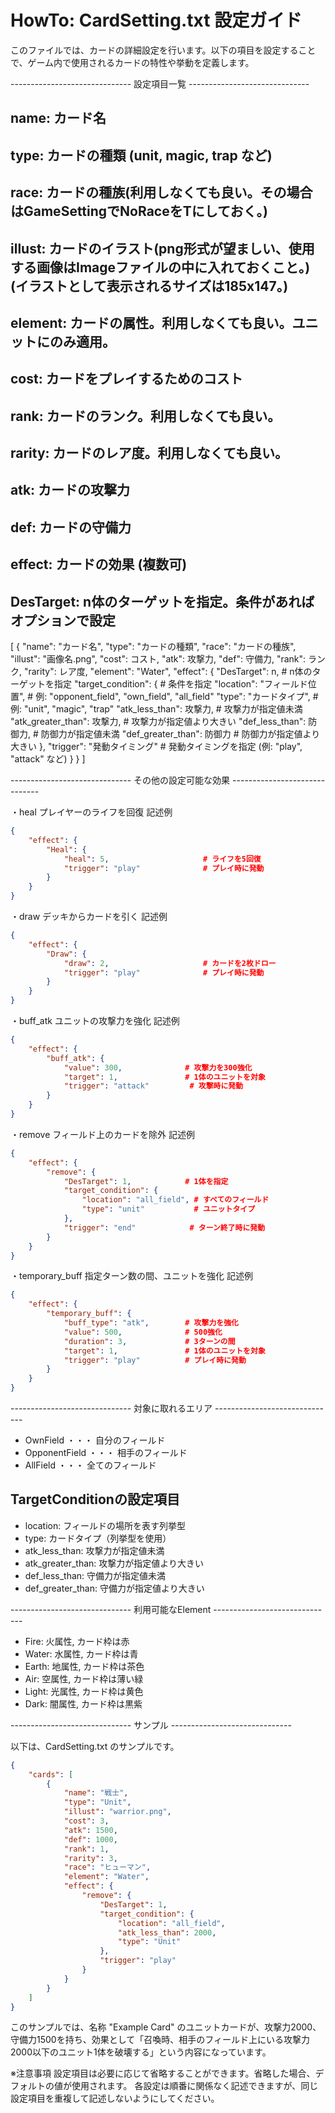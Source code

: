 
# HowTo: CardSetting.txt 設定ガイド

このファイルでは、カードの詳細設定を行います。以下の項目を設定することで、ゲーム内で使用されるカードの特性や挙動を定義します。

------------------------------ 設定項目一覧 ------------------------------

## name: カード名
## type: カードの種類 (unit, magic, trap など)
## race: カードの種族(利用しなくても良い。その場合はGameSettingでNoRaceをTにしておく。)
## illust: カードのイラスト(png形式が望ましい、使用する画像はImageファイルの中に入れておくこと。) (イラストとして表示されるサイズは185x147。)
## element: カードの属性。利用しなくても良い。ユニットにのみ適用。
## cost: カードをプレイするためのコスト
## rank: カードのランク。利用しなくても良い。
## rarity: カードのレア度。利用しなくても良い。
## atk: カードの攻撃力
## def: カードの守備力
## effect: カードの効果 (複数可)
## DesTarget: n体のターゲットを指定。条件があればオプションで設定

[
    {
        "name": "カード名",
        "type": "カードの種類",
        "race": "カードの種族",
        "illust": "画像名.png",
        "cost": コスト,
        "atk": 攻撃力,
        "def": 守備力,
        "rank": ランク,
        "rarity": レア度,
        "element": "Water",
        "effect": {
            "DesTarget": n,                  # n体のターゲットを指定
            "target_condition": {            # 条件を指定
                "location": "フィールド位置", # 例: "opponent_field", "own_field", "all_field"
                "type": "カードタイプ",       # 例: "unit", "magic", "trap"
                "atk_less_than": 攻撃力,      # 攻撃力が指定値未満
                "atk_greater_than": 攻撃力,   # 攻撃力が指定値より大きい
                "def_less_than": 防御力,      # 防御力が指定値未満
                "def_greater_than": 防御力    # 防御力が指定値より大きい
            },
            "trigger": "発動タイミング"       # 発動タイミングを指定 (例: "play", "attack" など)
        }
    }
]

------------------------------ その他の設定可能な効果 ------------------------------

・heal  プレイヤーのライフを回復
記述例

```json
{
    "effect": {
        "Heal": {
            "heal": 5,                     # ライフを5回復
            "trigger": "play"              # プレイ時に発動
        }
    }
}
```

・draw  デッキからカードを引く
記述例

```json
{
    "effect": {
        "Draw": {
            "draw": 2,                     # カードを2枚ドロー
            "trigger": "play"              # プレイ時に発動
        }
    }
}
```

・buff_atk  ユニットの攻撃力を強化
記述例

```json
{
    "effect": {
        "buff_atk": {
            "value": 300,              # 攻撃力を300強化
            "target": 1,               # 1体のユニットを対象
            "trigger": "attack"         # 攻撃時に発動
        }
    }
}
```

・remove  フィールド上のカードを除外
記述例

```json
{
    "effect": {
        "remove": {
            "DesTarget": 1,            # 1体を指定
            "target_condition": {
                "location": "all_field", # すべてのフィールド
                "type": "unit"           # ユニットタイプ
            },
            "trigger": "end"            # ターン終了時に発動
        }
    }
}
```

・temporary_buff  指定ターン数の間、ユニットを強化
記述例

```json
{
    "effect": {
        "temporary_buff": {
            "buff_type": "atk",        # 攻撃力を強化
            "value": 500,              # 500強化
            "duration": 3,             # 3ターンの間
            "target": 1,               # 1体のユニットを対象
            "trigger": "play"          # プレイ時に発動
        }
    }
}
```

------------------------------ 対象に取れるエリア ------------------------------

- OwnField        ・・・ 自分のフィールド
- OpponentField   ・・・ 相手のフィールド
- AllField        ・・・ 全てのフィールド

## TargetConditionの設定項目 ##

- location:     フィールドの場所を表す列挙型
- type:         カードタイプ（列挙型を使用）
- atk_less_than: 攻撃力が指定値未満
- atk_greater_than: 攻撃力が指定値より大きい
- def_less_than: 守備力が指定値未満
- def_greater_than: 守備力が指定値より大きい

------------------------------ 利用可能なElement ------------------------------

- Fire:  火属性, カード枠は赤
- Water:  水属性, カード枠は青
- Earth:  地属性, カード枠は茶色
- Air:    空属性, カード枠は薄い緑
- Light:  光属性, カード枠は黄色
- Dark:   闇属性, カード枠は黒紫

------------------------------ サンプル ------------------------------

以下は、CardSetting.txt のサンプルです。

```json
{
    "cards": [
        {
            "name": "戦士",
            "type": "Unit",
            "illust": "warrior.png",
            "cost": 3,
            "atk": 1500,
            "def": 1000,
            "rank": 1,
            "rarity": 3,
            "race": "ヒューマン",
            "element": "Water",
            "effect": {
                "remove": {
                    "DesTarget": 1,
                    "target_condition": {
                        "location": "all_field",
                        "atk_less_than": 2000,
                        "type": "Unit"
                    },
                    "trigger": "play"
                }
            }
        }
    ]
}
```

このサンプルでは、名称 "Example Card" のユニットカードが、攻撃力2000、守備力1500を持ち、効果として「召喚時、相手のフィールド上にいる攻撃力2000以下のユニット1体を破壊する」という内容になっています。

※注意事項 
設定項目は必要に応じて省略することができます。省略した場合、デフォルトの値が使用されます。 
各設定は順番に関係なく記述できますが、同じ設定項目を重複して記述しないようにしてください。

